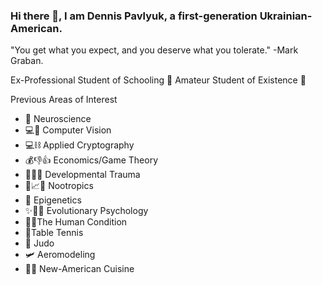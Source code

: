 ### Hi there 👋, I am Dennis Pavlyuk, a first-generation Ukrainian-American.
"You get what you expect, and you deserve what you tolerate." -Mark Graban.

Ex-Professional Student of Schooling 👔
Amateur Student of Existence 🌠

Previous Areas of Interest
- 🧠 Neuroscience 
- 💻👀 Computer Vision
- 💻⛓️ Applied Cryptography
- 💰👎👍 Economics/Game Theory
- 🤕🧒🧠 Developmental Trauma 
- 💊📈🧠 Nootropics 
- 🧬 Epigenetics 
- ✨🧬🧠 Evolutionary Psychology
- 🙇‍♂️The Human Condition
- 🏓Table Tennis
- 🥋 Judo
- 🛩️ Aeromodeling
- 🧑‍🍳 New-American Cuisine 

<!--
**dpsoccerdude101/dpsoccerdude101** is a ✨ _special_ ✨ repository because its `README.md` (this file) appears on your GitHub profile.

Here are some ideas to get you started:

- 🔭 I’m currently working on ...
- 🌱 I’m currently learning ...
- 👯 I’m looking to collaborate on ...
- 🤔 I’m looking for help with ...
- 💬 Ask me about ...
- 📫 How to reach me: ...
- 😄 Pronouns: ...
- ⚡ Fun fact: ...
-->
